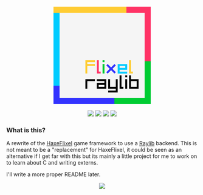<p align="center">
    <img src="assets/images/logo.png" width="256" />
</p>
<p align="center">  
    <img src="https://img.shields.io/github/repo-size/Vortex2Oblivion/flixel-raylib" />
    <img src="https://github.com/Vortex2Oblivion/flixel-raylib/actions/workflows/main.yml/badge.svg" />
    <img src="https://badgen.net/github/open-issues/Vortex2Oblivion/flixel-raylib" />
    <img src="https://badgen.net/badge/license/MIT/green" />
</p>

### What is this?
A rewrite of the [HaxeFlixel](https://haxeflixel.com/) game framework to use a [Raylib](https://www.raylib.com/) backend.
This is not meant to be a "replacement" for HaxeFlixel, it could be seen as an alternative if I get far with this but its mainly a little project for me to work on to learn about C and writing externs.

I'll write a more proper README later.
<p align="center">
    <img src="https://static.miraheze.org/phightingwiki/7/76/Render_Vine_Staff.png" width="32" />
</p>
